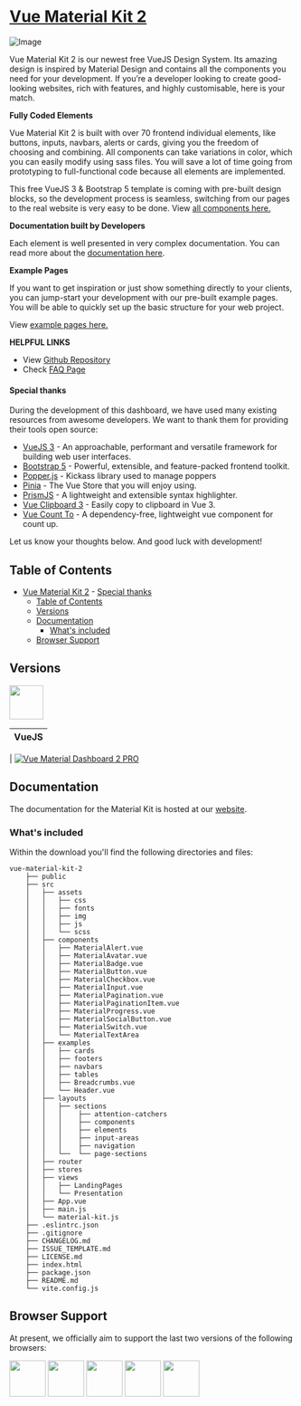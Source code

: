 # [Vue Material Kit 2](http://demos.creative-tim.com/vue-material-kit/#/?ref=readme-vmk)

![Image](https://s3.amazonaws.com/creativetim_bucket/products/97/original/vue-material-kit-2.jpg)

Vue Material Kit 2 is our newest free VueJS Design System. Its amazing design is inspired by Material Design and contains all the components you need for your development. If you’re a developer looking to create good-looking websites, rich with features, and highly customisable, here is your match.

**Fully Coded Elements**

Vue Material Kit 2 is built with over 70 frontend individual elements, like buttons, inputs, navbars, alerts or cards, giving you the freedom of choosing and combining. All components can take variations in color, which you can easily modify using sass files. You will save a lot of time going from prototyping to full-functional code because all elements are implemented.

This free VueJS 3 & Bootstrap 5 template is coming with pre-built design blocks, so the development process is seamless,
switching from our pages to the real website is very easy to be done.
View [all components here.](https://www.creative-tim.com/learning-lab/vue/alerts/material-kit/)

**Documentation built by Developers**

Each element is well presented in very complex documentation.
You can read more about the [documentation here](https://www.creative-tim.com/learning-lab/vue/overview/material-kit/).

**Example Pages**

If you want to get inspiration or just show something directly to your clients, you can jump-start your development with our pre-built example pages. You will be able to quickly set up the basic structure for your web project.

View [example pages here.](https://demos.creative-tim.com/vue-material-kit/)

**HELPFUL LINKS**

- View [Github Repository](https://github.com/creativetimofficial/vue-material-kit)
- Check [FAQ Page](https://www.creative-tim.com/faq)

#### Special thanks

During the development of this dashboard, we have used many existing resources from awesome developers. We want to thank them for providing their tools open source:

- [VueJS 3](https://vuejs.org/) - An approachable, performant and versatile framework for building web user interfaces.
- [Bootstrap 5](https://getbootstrap.com/) - Powerful, extensible, and feature-packed frontend toolkit.
- [Popper.js](https://popper.js.org/) - Kickass library used to manage poppers
- [Pinia](https://pinia.vuejs.org/) - The Vue Store that you will enjoy using.
- [PrismJS](https://prismjs.com/) - A lightweight and extensible syntax highlighter.
- [Vue Clipboard 3](https://github.com/JamieCurnow/vue-clipboard3) - Easily copy to clipboard in Vue 3.
- [Vue Count To](http://panjiachen.github.io/countTo/demo/) - A dependency-free, lightweight vue component for count up.

Let us know your thoughts below. And good luck with development!

## Table of Contents

- [Vue Material Kit 2](#vue-material-kit-2)
      - [Special thanks](#special-thanks)
  - [Table of Contents](#table-of-contents)
  - [Versions](#versions)
  - [Documentation](#documentation)
    - [What's included](#whats-included)
  - [Browser Support](#browser-support)

## Versions

[<img src="https://raw.githubusercontent.com/creativetimofficial/public-assets/master/logos/vue-logo.jpg?raw=true" width="60" height="60" />](https://www.creative-tim.com/product/vue-material-kit?ref=readme-vmk)

| VueJS |
| ----- |

| [![Vue Material Dashboard 2 PRO](https://s3.amazonaws.com/creativetim_bucket/products/97/thumb/vue-material-kit-2.jpg)](http://demos.creative-tim.com/vue-material-kit/?ref=readme-vmk)

## Documentation

The documentation for the Material Kit is hosted at our [website](https://www.creative-tim.com/learning-lab/vue/overview/material-kit/?ref=readme-vmk).

### What's included

Within the download you'll find the following directories and files:

```
vue-material-kit-2
    ├── public
    ├── src
    │   ├── assets
    │   │   ├── css
    │   │   ├── fonts
    │   │   ├── img
    │   │   ├── js
    │   │   └── scss
    │   ├── components
    │   │   ├── MaterialAlert.vue
    │   │   ├── MaterialAvatar.vue
    │   │   ├── MaterialBadge.vue
    │   │   ├── MaterialButton.vue
    │   │   ├── MaterialCheckbox.vue
    │   │   ├── MaterialInput.vue
    │   │   ├── MaterialPagination.vue
    │   │   ├── MaterialPaginationItem.vue
    │   │   ├── MaterialProgress.vue
    │   │   ├── MaterialSocialButton.vue
    │   │   ├── MaterialSwitch.vue
    │   │   └── MaterialTextArea
    │   ├── examples
    │   │   ├── cards
    │   │   ├── footers
    │   │   ├── navbars
    │   │   ├── tables
    │   │   ├── Breadcrumbs.vue
    │   │   └── Header.vue
    │   ├── layouts
    │   │   ├── sections
    │   │   │    ├── attention-catchers
    │   │   │    ├── components
    │   │   │    ├── elements
    │   │   │    ├── input-areas
    │   │   │    ├── navigation
    │   │   └──  └── page-sections
    │   ├── router
    │   ├── stores
    │   ├── views
    │   │   ├── LandingPages
    │   │   └── Presentation
    │   ├── App.vue
    │   ├── main.js
    │   └── material-kit.js
    ├── .eslintrc.json
    ├── .gitignore
    ├── CHANGELOG.md
    ├── ISSUE_TEMPLATE.md
    ├── LICENSE.md
    ├── index.html
    ├── package.json
    ├── README.md
    └── vite.config.js
```

## Browser Support

At present, we officially aim to support the last two versions of the following browsers:

<img src="https://s3.amazonaws.com/creativetim_bucket/github/browser/chrome.png" width="64" height="64"> <img src="https://s3.amazonaws.com/creativetim_bucket/github/browser/firefox.png" width="64" height="64"> <img src="https://s3.amazonaws.com/creativetim_bucket/github/browser/edge.png" width="64" height="64"> <img src="https://s3.amazonaws.com/creativetim_bucket/github/browser/safari.png" width="64" height="64"> <img src="https://s3.amazonaws.com/creativetim_bucket/github/browser/opera.png" width="64" height="64">
